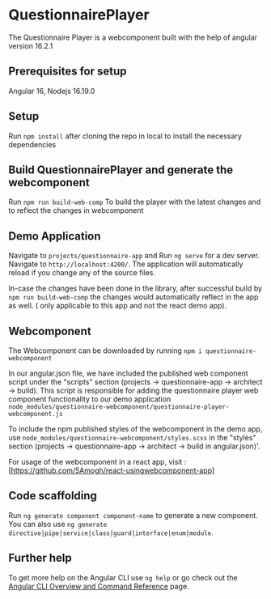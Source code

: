 # QuestionnairePlayer

The Questionnaire Player is a webcomponent built with the help of angular version 16.2.1

## Prerequisites for setup

Angular 16, Nodejs 16.19.0

## Setup

Run `npm install` after cloning the repo in local to install the necessary dependencies

## Build QuestionnairePlayer and generate the webcomponent 

Run `npm run build-web-comp` To build the player with the latest changes and to reflect the changes in webcomponent 

## Demo Application

Navigate to `projects/questionnaire-app` and Run `ng serve` for a dev server. Navigate to `http://localhost:4200/`. The application will automatically reload if you change any of the source files.

In-case the changes have been done in the library, after successful build by `npm run build-web-comp` the changes would automatically reflect in the app as well. ( only applicable to this app and not the react demo app).

## Webcomponent

The Webcomponent can be downloaded by running `npm i questionnaire-webcomponent`

In our angular.json file, we have included the published web component script under the "scripts" section (projects -> questionnaire-app -> architect -> build). This script is responsible for adding the questionnaire player web component functionality to our demo application `node_modules/questionnaire-webcomponent/questionnaire-player-webcomponent.js`

To include the npm published styles of the webcomponent in the demo app, use `node_modules/questionnaire-webcomponent/styles.scss` in the "styles" section (projects -> questionnaire-app -> architect -> build in angular.json)'.

For usage of the webcomponent in a react app, visit : [https://github.com/5Amogh/react-usingwebcomponent-app]

## Code scaffolding

Run `ng generate component component-name` to generate a new component. You can also use `ng generate directive|pipe|service|class|guard|interface|enum|module`.


## Further help

To get more help on the Angular CLI use `ng help` or go check out the [Angular CLI Overview and Command Reference](https://angular.io/cli) page.